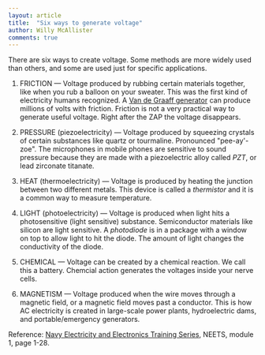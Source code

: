 ```yaml
---
layout: article
title:  "Six ways to generate voltage"
author: Willy McAllister
comments: true
---
```


There are six ways to create voltage. Some methods are more widely used than others, and some are used just for specific applications.

1. FRICTION — Voltage produced by rubbing certain materials together, like when you rub a balloon on your sweater. This was the first kind of electricity humans recognized. A [Van de Graaff generator](https://libraries.mit.edu/_archives/exhibits/van-de-graaff/) can produce millions of volts with friction. Friction is not a very practical way to generate useful voltage. Right after the ZAP the voltage disappears.

2. PRESSURE (piezoelectricity) — Voltage produced by squeezing crystals of certain substances like quartz or tourmaline. Pronounced "pee-ay'-zoe". The  microphones in mobile phones are sensitive to sound pressure because they are made with a piezoelectric alloy called $PZT$,  or lead zirconate titanate.  

3. HEAT (thermoelectricity) — Voltage is produced by heating the junction between two different metals. This device is called a *thermistor* and it is a common way to measure temperature.

4. LIGHT (photoelectricity) — Voltage is produced when light hits a photosensitive (light sensitive) substance. Semiconductor materials like silicon are light sensitive. A *photodiode* is in a package with a window on top to allow light to hit the diode. The amount of light changes the conductivity of the diode.

5. CHEMICAL — Voltage can be created by a chemical reaction. We call this a battery. Chemcial action generates the voltages inside your nerve cells.

6. MAGNETISM — Voltage produced when the wire moves through a
magnetic field, or a magnetic field moves past a conductor. This is how AC electricity is created in large-scale power plants, hydroelectric dams, and portable/emergency generators.

Reference: [Navy Electricity and Electronics Training Series](https://www.hnsa.org/wp-content/uploads/2014/04/mod01.pdf), NEETS, module 1, page 1-28.

